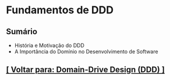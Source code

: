# Fundamentos de DDD

## Sumário

- História e Motivação do DDD
- A Importância do Domínio no Desenvolvimento de Software

## [[ Voltar para: Domain-Drive Design (DDD) ]](../ddd.md#fundamentos-ddd)